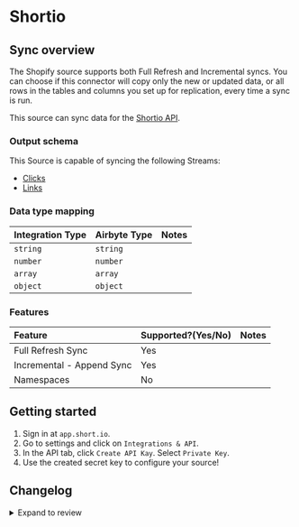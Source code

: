 # Shortio

## Sync overview

The Shopify source supports both Full Refresh and Incremental syncs. You can choose if this connector will copy only the new or updated data, or all rows in the tables and columns you set up for replication, every time a sync is run.

This source can sync data for the [Shortio API](https://developers.short.io/reference).

### Output schema

This Source is capable of syncing the following Streams:

- [Clicks](https://developers.short.io/reference#getdomaindomainidlink_clicks)
- [Links](https://developers.short.io/reference#apilinksget)

### Data type mapping

| Integration Type | Airbyte Type | Notes |
| :--------------- | :----------- | :---- |
| `string`         | `string`     |       |
| `number`         | `number`     |       |
| `array`          | `array`      |       |
| `object`         | `object`     |       |

### Features

| Feature                   | Supported?\(Yes/No\) | Notes |
| :------------------------ | :------------------- | :---- |
| Full Refresh Sync         | Yes                  |       |
| Incremental - Append Sync | Yes                  |       |
| Namespaces                | No                   |       |

## Getting started

1. Sign in at `app.short.io`.
2. Go to settings and click on `Integrations & API`.
3. In the API tab, click `Create API Kay`. Select `Private Key`.
4. Use the created secret key to configure your source!

## Changelog

<details>
  <summary>Expand to review</summary>

| Version | Date       | Pull Request                                             | Subject                                           |
| :------ | :--------- | :------------------------------------------------------- | :------------------------------------------------ |
| 0.3.33 | 2025-08-24 | [65479](https://github.com/airbytehq/airbyte/pull/65479) | Update dependencies |
| 0.3.32 | 2025-08-16 | [65027](https://github.com/airbytehq/airbyte/pull/65027) | Update dependencies |
| 0.3.31 | 2025-08-02 | [64449](https://github.com/airbytehq/airbyte/pull/64449) | Update dependencies |
| 0.3.30 | 2025-07-26 | [63948](https://github.com/airbytehq/airbyte/pull/63948) | Update dependencies |
| 0.3.29 | 2025-07-19 | [63638](https://github.com/airbytehq/airbyte/pull/63638) | Update dependencies |
| 0.3.28 | 2025-06-28 | [62294](https://github.com/airbytehq/airbyte/pull/62294) | Update dependencies |
| 0.3.27 | 2025-06-21 | [61839](https://github.com/airbytehq/airbyte/pull/61839) | Update dependencies |
| 0.3.26 | 2025-06-14 | [61607](https://github.com/airbytehq/airbyte/pull/61607) | Update dependencies |
| 0.3.25 | 2025-05-24 | [60540](https://github.com/airbytehq/airbyte/pull/60540) | Update dependencies |
| 0.3.24 | 2025-05-10 | [60105](https://github.com/airbytehq/airbyte/pull/60105) | Update dependencies |
| 0.3.23 | 2025-05-04 | [59585](https://github.com/airbytehq/airbyte/pull/59585) | Update dependencies |
| 0.3.22 | 2025-04-27 | [58438](https://github.com/airbytehq/airbyte/pull/58438) | Update dependencies |
| 0.3.21 | 2025-04-12 | [57987](https://github.com/airbytehq/airbyte/pull/57987) | Update dependencies |
| 0.3.20 | 2025-04-05 | [57431](https://github.com/airbytehq/airbyte/pull/57431) | Update dependencies |
| 0.3.19 | 2025-03-29 | [56814](https://github.com/airbytehq/airbyte/pull/56814) | Update dependencies |
| 0.3.18 | 2025-03-22 | [56260](https://github.com/airbytehq/airbyte/pull/56260) | Update dependencies |
| 0.3.17 | 2025-03-08 | [55638](https://github.com/airbytehq/airbyte/pull/55638) | Update dependencies |
| 0.3.16 | 2025-03-01 | [55145](https://github.com/airbytehq/airbyte/pull/55145) | Update dependencies |
| 0.3.15 | 2025-02-22 | [54502](https://github.com/airbytehq/airbyte/pull/54502) | Update dependencies |
| 0.3.14 | 2025-02-15 | [54092](https://github.com/airbytehq/airbyte/pull/54092) | Update dependencies |
| 0.3.13 | 2025-02-08 | [53528](https://github.com/airbytehq/airbyte/pull/53528) | Update dependencies |
| 0.3.12 | 2025-02-01 | [53100](https://github.com/airbytehq/airbyte/pull/53100) | Update dependencies |
| 0.3.11 | 2025-01-25 | [52412](https://github.com/airbytehq/airbyte/pull/52412) | Update dependencies |
| 0.3.10 | 2025-01-18 | [52007](https://github.com/airbytehq/airbyte/pull/52007) | Update dependencies |
| 0.3.9 | 2025-01-11 | [51396](https://github.com/airbytehq/airbyte/pull/51396) | Update dependencies |
| 0.3.8 | 2024-12-28 | [50820](https://github.com/airbytehq/airbyte/pull/50820) | Update dependencies |
| 0.3.7 | 2024-12-21 | [50316](https://github.com/airbytehq/airbyte/pull/50316) | Update dependencies |
| 0.3.6 | 2024-12-14 | [49760](https://github.com/airbytehq/airbyte/pull/49760) | Update dependencies |
| 0.3.5 | 2024-12-12 | [49422](https://github.com/airbytehq/airbyte/pull/49422) | Update dependencies |
| 0.3.4 | 2024-12-11 | [48178](https://github.com/airbytehq/airbyte/pull/48178) | Starting with this version, the Docker image is now rootless. Please note that this and future versions will not be compatible with Airbyte versions earlier than 0.64 |
| 0.3.3 | 2024-10-29 | [47858](https://github.com/airbytehq/airbyte/pull/47858) | Update dependencies |
| 0.3.2 | 2024-10-28 | [47564](https://github.com/airbytehq/airbyte/pull/47564) | Update dependencies |
| 0.3.1 | 2024-08-16 | [44196](https://github.com/airbytehq/airbyte/pull/44196) | Bump source-declarative-manifest version |
| 0.3.0 | 2024-08-14 | [44066](https://github.com/airbytehq/airbyte/pull/44066) | Refactor connector to manifest-only format |
| 0.2.13 | 2024-08-12 | [43852](https://github.com/airbytehq/airbyte/pull/43852) | Update dependencies |
| 0.2.12 | 2024-08-10 | [43602](https://github.com/airbytehq/airbyte/pull/43602) | Update dependencies |
| 0.2.11 | 2024-08-03 | [43167](https://github.com/airbytehq/airbyte/pull/43167) | Update dependencies |
| 0.2.10 | 2024-07-27 | [42750](https://github.com/airbytehq/airbyte/pull/42750) | Update dependencies |
| 0.2.9 | 2024-07-20 | [42288](https://github.com/airbytehq/airbyte/pull/42288) | Update dependencies |
| 0.2.8 | 2024-07-13 | [41931](https://github.com/airbytehq/airbyte/pull/41931) | Update dependencies |
| 0.2.7 | 2024-07-10 | [41489](https://github.com/airbytehq/airbyte/pull/41489) | Update dependencies |
| 0.2.6 | 2024-07-09 | [40877](https://github.com/airbytehq/airbyte/pull/40877) | Update dependencies |
| 0.2.5 | 2024-06-25 | [40309](https://github.com/airbytehq/airbyte/pull/40309) | Update dependencies |
| 0.2.4 | 2024-06-22 | [40099](https://github.com/airbytehq/airbyte/pull/40099) | Update dependencies |
| 0.2.3 | 2024-06-05 | [38842](https://github.com/airbytehq/airbyte/pull/38842) | Embed schemas and spec |
| 0.2.2 | 2024-06-04 | [38970](https://github.com/airbytehq/airbyte/pull/38970) | [autopull] Upgrade base image to v1.2.1 |
| 0.2.1 | 2024-05-02 | [37597](https://github.com/airbytehq/airbyte/pull/37597) | Change `last_records` to `last_record` |
| 0.2.0 | 2023-08-02 | [28950](https://github.com/airbytehq/airbyte/pull/28950) | Migrate to Low-Code CDK |
| 0.1.3 | 2022-08-01 | [15066](https://github.com/airbytehq/airbyte/pull/15066) | Update primary key to `idString` |
| 0.1.2 | 2021-12-28 | [8628](https://github.com/airbytehq/airbyte/pull/8628) | Update fields in source-connectors specifications |
| 0.1.1 | 2021-11-08 | [7499](https://github.com/airbytehq/airbyte/pull/7499) | Remove base-python dependencies |
| 0.1.0   | 2021-08-16 | [3787](https://github.com/airbytehq/airbyte/pull/5418)   | Add Native Shortio Source Connector               |

</details>
